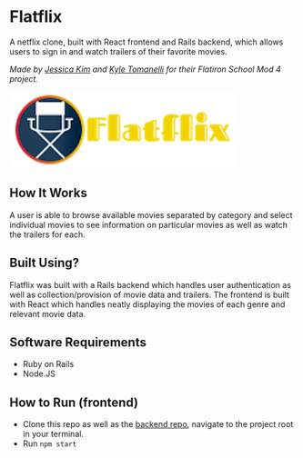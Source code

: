 # Flatflix

A netflix clone, built with React frontend and Rails backend, which allows users to sign in and watch trailers of their favorite movies.

_Made by [Jessica Kim](https://github.com/dbsk11) and [Kyle Tomanelli](https://github.com/ktomanelli) for their Flatiron School Mod 4 project._

![](public/Flatflix.png)

## How It Works

A user is able to browse available movies separated by category and select individual movies to see information on particular movies as well as watch the trailers for each.

## Built Using?

Flatflix was built with a Rails backend which handles user authentication as well as collection/provision of movie data and trailers. The frontend is built with React which handles neatly displaying the movies of each genre and relevant movie data.

## Software Requirements

- Ruby on Rails
- Node.JS

## How to Run (frontend)

- Clone this repo as well as the [backend repo](https://github.com/ktomanelli/flatflix_backend), navigate to the project root in your terminal.
- Run `npm start`
